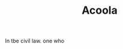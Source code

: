 ---
title: Acoola
letter: A
permalink: "/definitions/acoola.html"
body: In tbe civil law. one who
published_at: '2018-07-07'
source: Black's Law Dictionary
layout: post
---